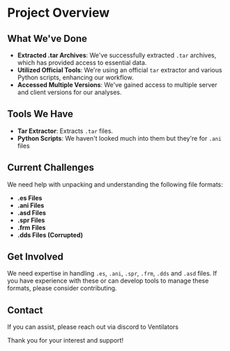 # Project Overview

## What We've Done

- **Extracted .tar Archives**: We've successfully extracted `.tar` archives, which has provided access to essential data.
- **Utilized Official Tools**: We're using an official `tar` extractor and various Python scripts, enhancing our workflow.
- **Accessed Multiple Versions**: We've gained access to multiple server and client versions for our analyses.

## Tools We Have

- **Tar Extractor**: Extracts `.tar` files.
- **Python Scripts**: We haven't looked much into them but they're for `.ani` files

## Current Challenges

We need help with unpacking and understanding the following file formats:

- **.es Files**
- **.ani Files**
- **.asd Files**
- **.spr Files**
- **.frm Files**
- **.dds Files (Corrupted)**

## Get Involved

We need expertise in handling `.es`, `.ani`, `.spr`, `.frm`, `.dds` and `.asd` files. If you have experience with these or can develop tools to manage these formats, please consider contributing.

## Contact

If you can assist, please reach out via discord to Ventilators

Thank you for your interest and support!

